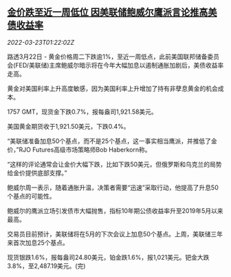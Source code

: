 <!--1647999062000-->
[金价跌至近一周低位 因美联储鲍威尔鹰派言论推高美债收益率](https://cn.reuters.com/article/global-precious-metal-drv-0323-idCNKCS2LK02S)
------

<div><i>2022-03-23T01:22:02Z</i></div><p>路透3月22日 - 黄金价格周二下跌逾1%，至近一周低点，此前美国联邦储备委员会(FED/美联储)主席鲍威尔暗示将在今年大幅加息以遏制通胀加剧后，美债收益率走高。</p><p>黄金对美国利率上升高度敏感，因为美国利率上升增加了持有非孽息黄金的机会成本。</p><p>1757 GMT，现货金下跌0.7%，报每盎司1,921.58美元。</p><p>美国黄金期货收于1,921.50美元，下跌0.4%。</p><p>“美联储准备加息50个基点，而不是25个基点，这一事实相当鹰派，并推低了金价，”RJO Futures高级市场策略师Bob Haberkorn称。</p><p>“这样的评论通常会让金价大幅下跌，比如下跌50美元，但俄罗斯和乌克兰的局势给金价提供底部支撑。”</p><p>鲍威尔周一表示，随着通胀升温，决策者需要“迅速”采取行动，他提高了升息50个基点的可能性。</p><p>鲍威尔的鹰派立场引发债市大幅抛售，指标10年期公债收益率升至2019年5月以来最高。</p><p>交易员目前预计，美联储将在5月的下次会议上加息50个基点。上周，美联储三年来首次加息25个基点。</p><p>现货银跌1.6%，报每盎司24.80美元，铂金跌1.6%，报1,021美元。钯金大跌3.8%，至2,487.19美元。(完)</p>
